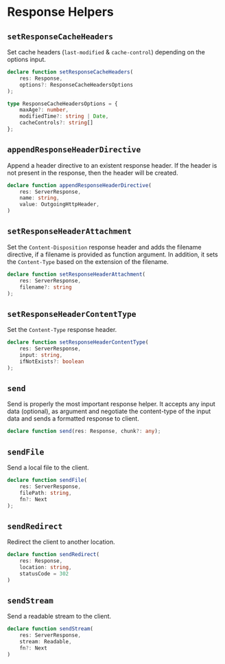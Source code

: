 # Response Helpers

## `setResponseCacheHeaders`

Set cache headers (`last-modified` & `cache-control`) depending on the
options input.

```typescript
declare function setResponseCacheHeaders(
    res: Response, 
    options?: ResponseCacheHeadersOptions
);

type ResponseCacheHeadersOptions = {
    maxAge?: number,
    modifiedTime?: string | Date,
    cacheControls?: string[]
};
```

## `appendResponseHeaderDirective`

Append a header directive to an existent response header. 
If the header is not present in the response, then the header will be created.

```typescript
declare function appendResponseHeaderDirective(
    res: ServerResponse,
    name: string,
    value: OutgoingHttpHeader,
) 
```

## `setResponseHeaderAttachment`

Set the `Content-Disposition` response header and adds the filename directive,
if a filename is provided as function argument.
In addition, it sets the `Content-Type` based on the extension of the filename.

```typescript
declare function setResponseHeaderAttachment(
    res: ServerResponse, 
    filename?: string
);
```

## `setResponseHeaderContentType`

Set the `Content-Type` response header.

```typescript
declare function setResponseHeaderContentType(
    res: ServerResponse, 
    input: string, 
    ifNotExists?: boolean
);
```

## `send`

Send is properly the most important response helper. It accepts any input data (optional),
as argument and negotiate the content-type of the input data and sends
a formatted response to client.

```typescript
declare function send(res: Response, chunk?: any);
```

## `sendFile`

Send a local file to the client.

```typescript
declare function sendFile(
    res: ServerResponse, 
    filePath: string,
    fn?: Next
);
```

## `sendRedirect`

Redirect the client to another location.

```typescript
declare function sendRedirect(
    res: Response, 
    location: string,
    statusCode = 302
)
```

## `sendStream`

Send a readable stream to the client.

```typescript
declare function sendStream(
    res: ServerResponse, 
    stream: Readable, 
    fn?: Next
) 
```
